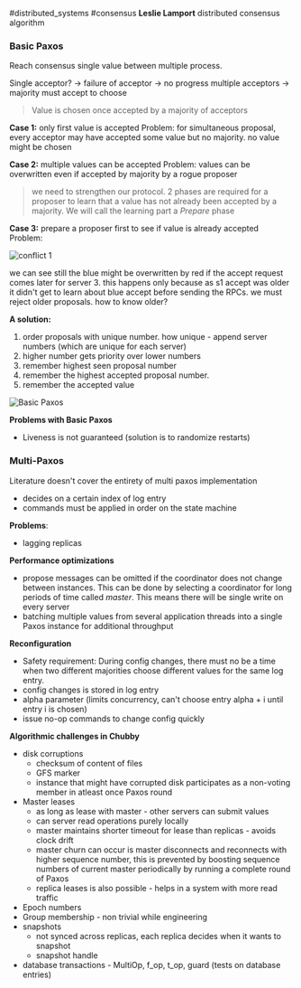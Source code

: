 #distributed_systems #consensus
**Leslie Lamport**
distributed consensus algorithm

### Basic Paxos

Reach consensus single value between multiple process.

Single acceptor? -> failure of acceptor -> no progress
multiple acceptors -> majority must accept to choose

> Value is chosen once accepted by a majority of acceptors

**Case 1:** only first value is accepted
Problem: for simultaneous proposal, every acceptor may have accepted some value but no majority. no value might be chosen

**Case 2:** multiple values can be accepted
Problem: values can be overwritten even if accepted by majority by a rogue proposer


> we need to strengthen our protocol. 2 phases are required for a proposer to learn that a value has not already been accepted by a majority. We will call the learning part a *Prepare* phase


**Case 3:** prepare a proposer first to see if value is already accepted
Problem: 

![conflict 1](conflicting_choice1.png)

we can see still the blue might be overwritten by red if the accept request comes later for server 3. this happens only because as s1 accept was older it didn't get to learn about blue accept before sending the RPCs. we must reject older proposals. how to know older?


**A solution:**

1. order proposals with unique number. how unique - append server numbers (which are unique for each server)
2. higher number gets priority over lower numbers
3. remember highest seen proposal number
4. remember the highest accepted proposal number.
5. remember the accepted value

![Basic Paxos](basic_paxos.png)


**Problems with Basic Paxos**
- Liveness is not guaranteed (solution is to randomize restarts)

### Multi-Paxos

Literature doesn't cover the entirety of multi paxos implementation


- decides on a certain index of log entry
- commands must be applied in order on the state machine

**Problems**:
- lagging replicas



**Performance optimizations**
- propose messages can be omitted if the coordinator does not change between instances. This can be done by selecting a coordinator for long periods of time called *master*. This means there will be single write on every server
- batching multiple values from several application threads into a single Paxos instance for additional throughput


**Reconfiguration**
- Safety requirement: During config changes, there must no be a time when two different majorities choose different values for the same log entry.
- config changes is stored in log entry
- alpha parameter (limits concurrency, can't choose entry alpha + i until entry i is chosen)
- issue no-op commands to change config quickly


**Algorithmic challenges in Chubby**
- disk corruptions
	- checksum of content of files
	- GFS marker
	- instance that might have corrupted disk participates as a non-voting member in atleast once Paxos round
- Master leases
	- as long as lease with master - other servers can submit values
	- can server read operations purely locally
	- master maintains shorter timeout for lease than replicas - avoids clock drift
	- master churn can occur is master disconnects and reconnects with higher sequence number, this is prevented by boosting sequence numbers of current master periodically by running a complete round of Paxos
	- replica leases is also possible - helps in a system with more read traffic
- Epoch numbers
- Group membership - non trivial while engineering
- snapshots
	- not synced across replicas, each replica decides when it wants to snapshot
	- snapshot handle
- database transactions - MultiOp, f_op, t_op, guard (tests on database entries)

